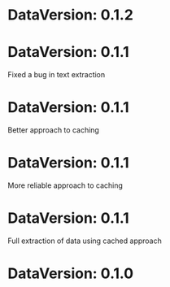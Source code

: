DataVersion: 0.1.2
=======================


DataVersion: 0.1.1
=======================
Fixed a bug in text extraction

DataVersion: 0.1.1
=======================
Better approach to caching

DataVersion: 0.1.1
=======================
More reliable approach to caching

DataVersion: 0.1.1
=======================
Full extraction of data using cached approach

DataVersion: 0.1.0
=======================


